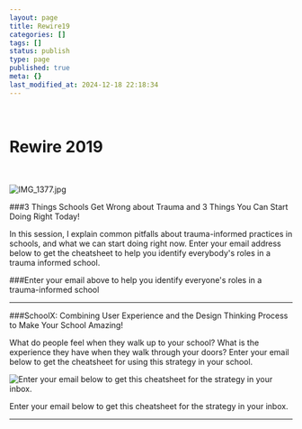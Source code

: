 ```yaml
---
layout: page
title: Rewire19
categories: []
tags: []
status: publish
type: page
published: true
meta: {}
last_modified_at: 2024-12-18 22:18:34
---
```


 

# Rewire 2019


  










































  

    
  
    
![IMG_1377.jpg](/squarespace_images/content_v1_4fffa949e4b0b4590d67b4e7_1570155131228-UMLF7E45BNY7S2SJ2FGU_IMG_1377.jpg_)
  


  



###3 Things Schools Get Wrong about Trauma and 3 Things You Can Start Doing Right Today!


In this session, I explain common pitfalls about trauma-informed practices in schools, and what we can start doing right now. Enter your email address below to get the cheatsheet to help you identify everybody's roles in a trauma informed school.


###Enter your email above to help you identify everyone's roles in a trauma-informed school



****


###SchoolX: Combining User Experience and the Design Thinking Process to Make Your School Amazing!


What do people feel when they walk up to your school? What is the 
experience they have when they walk through your doors? Enter your email below to get the cheatsheet for using this strategy in your school.












































  

    
  
    
![Enter your email below to get this cheatsheet for the strategy in your inbox.](/squarespace_images/content_v1_4fffa949e4b0b4590d67b4e7_1570154867171-4O5NK7LWGQNRDJU1M131_ReWire+Design+Thinking+Handout.png_)
        
          
        

        
          
          
Enter your email below to get this cheatsheet for the strategy in your inbox.
  


  



****
